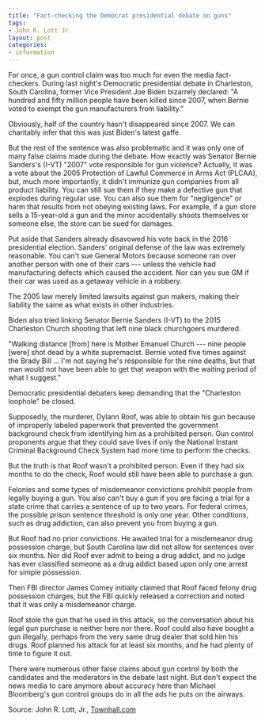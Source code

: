 ```yaml
---
title: "Fact-checking the Democrat presidential debate on guns"
tags:
- John R. Lott Jr.
layout: post
categories:
- information
---
```


For once, a gun control claim was too much for even the media fact-checkers. During last night's Democratic presidential debate in Charleston, South Carolina, former Vice President Joe Biden bizarrely declared: "A hundred and fifty million people have been killed since 2007, when Bernie voted to exempt the gun manufacturers from liability."

Obviously, half of the country hasn't disappeared since 2007. We can charitably infer that this was just Biden's latest gaffe.

But the rest of the sentence was also problematic and it was only one of many false claims made during the debate. How exactly was Senator Bernie Sanders's (I-VT) "2007" vote responsible for gun violence? Actually, it was a vote about the 2005 Protection of Lawful Commerce in Arms Act (PLCAA), but, much more importantly, it didn't immunize gun companies from all product liability. You can still sue them if they make a defective gun that explodes during regular use. You can also sue them for "negligence" or harm that results from not obeying existing laws. For example, if a gun store sells a 15-year-old a gun and the minor accidentally shoots themselves or someone else, the store can be sued for damages.

Put aside that Sanders already disavowed his vote back in the 2016 presidential election. Sanders' original defense of the law was extremely reasonable. You can't sue General Motors because someone ran over another person with one of their cars --- unless the vehicle had manufacturing defects which caused the accident. Nor can you sue GM if their car was used as a getaway vehicle in a robbery.

The 2005 law merely limited lawsuits against gun makers, making their liability the same as what exists in other industries.

Biden also tried linking Senator Bernie Sanders (I-VT) to the 2015 Charleston Church shooting that left nine black churchgoers murdered.

"Walking distance [from] here is Mother Emanuel Church --- nine people [were] shot dead by a white supremacist. Bernie voted five times against the Brady Bill ... I'm not saying he's responsible for the nine deaths, but that man would not have been able to get that weapon with the waiting period of what I suggest."

Democratic presidential debaters keep demanding that the "Charleston loophole" be closed.

Supposedly, the murderer, Dylann Roof, was able to obtain his gun because of improperly labeled paperwork that prevented the government background check from identifying him as a prohibited person. Gun control proponents argue that they could save lives if only the National Instant Criminal Background Check System had more time to perform the checks.

But the truth is that Roof wasn't a prohibited person. Even if they had six months to do the check, Roof would still have been able to purchase a gun.

Felonies and some types of misdemeanor convictions prohibit people from legally buying a gun. You also can't buy a gun if you are facing a trial for a state crime that carries a sentence of up to two years. For federal crimes, the possible prison sentence threshold is only one year. Other conditions, such as drug addiction, can also prevent you from buying a gun.

But Roof had no prior convictions. He awaited trial for a misdemeanor drug possession charge, but South Carolina law did not allow for sentences over six months. Nor did Roof ever admit to being a drug addict, and no judge has ever classified someone as a drug addict based upon only one arrest for simple possession.

Then FBI director James Comey initially claimed that Roof faced felony drug possession charges, but the FBI quickly released a correction and noted that it was only a misdemeanor charge.

Roof stole the gun that he used in this attack, so the conversation about his legal gun purchase is neither here nor there. Roof could also have bought a gun illegally, perhaps from the very same drug dealer that sold him his drugs. Roof planned his attack for at least six months, and he had plenty of time to figure it out.

There were numerous other false claims about gun control by both the candidates and the moderators in the debate last night. But don't expect the news media to care anymore about accuracy here than Michael Bloomberg's gun control groups do in all the ads he puts on the airways.

Source: John R. Lott, Jr., [Townhall.com](https://townhall.com/columnists/johnrlottjr/2020/02/26/fact-checking-the-democrat-presidential-debate-on-guns-n2561931)
